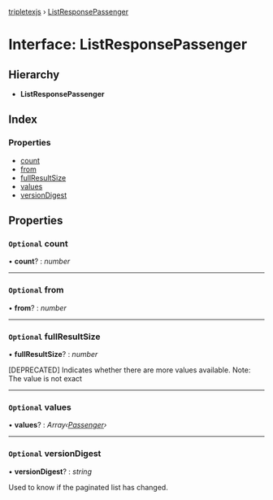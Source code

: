 [tripletexjs](../README.md) › [ListResponsePassenger](listresponsepassenger.md)

# Interface: ListResponsePassenger

## Hierarchy

* **ListResponsePassenger**

## Index

### Properties

* [count](listresponsepassenger.md#optional-count)
* [from](listresponsepassenger.md#optional-from)
* [fullResultSize](listresponsepassenger.md#optional-fullresultsize)
* [values](listresponsepassenger.md#optional-values)
* [versionDigest](listresponsepassenger.md#optional-versiondigest)

## Properties

### `Optional` count

• **count**? : *number*

___

### `Optional` from

• **from**? : *number*

___

### `Optional` fullResultSize

• **fullResultSize**? : *number*

[DEPRECATED] Indicates whether there are more values available. Note: The value is not exact

___

### `Optional` values

• **values**? : *Array‹[Passenger](passenger.md)›*

___

### `Optional` versionDigest

• **versionDigest**? : *string*

Used to know if the paginated list has changed.

